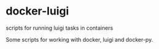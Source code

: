 # docker-luigi
scripts for running luigi tasks in containers

Some scripts for working with docker, luigi and docker-py.
